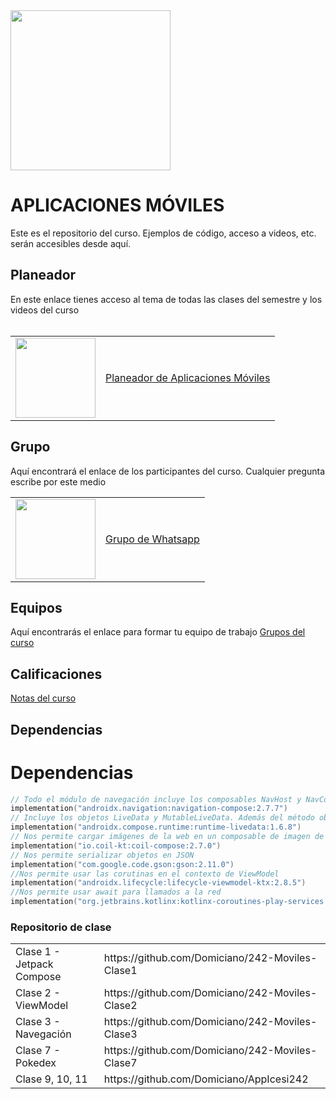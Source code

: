 <img width="256" src="https://www.icesi.edu.co/launiversidad/images/La_universidad/logo_icesi.png">

# APLICACIONES MÓVILES
Este es el repositorio del curso. Ejemplos de código, acceso a videos, etc. serán accesibles desde aquí.


## Planeador
En este enlace tienes acceso al tema de todas las clases del semestre y los videos del curso<br><br>


<table style="border-collapse: collapse; border: none;" border="0">
  <tr>
    <td>
      <a href="https://miro.com/app/board/o9J_l2waJG0=">
        <img src="https://store-images.s-microsoft.com/image/apps.59334.13959754522315136.c4ea2415-8e3c-42bf-8f77-e885eb7c11a1.be6eacf3-e0b4-4478-9abc-47192806c1b5?mode=scale&q=90&h=300&w=300" width="128">
      </a>
    </td>
    <td style="vertical-align: middle;">
      <a href="https://miro.com/app/board/o9J_l2waJG0=">
       Planeador de Aplicaciones Móviles
      </a>
    </td>
  </tr>
</table>

## Grupo
Aquí encontrará el enlace de los participantes del curso. Cualquier pregunta escribe por este medio
<table style="border-collapse: collapse; border: none;" border="0">
  <tr>
    <td>
      <a href="https://miro.com/app/board/o9J_l2waJG0=">
        <img src="https://upload.wikimedia.org/wikipedia/commons/thumb/6/6b/WhatsApp.svg/479px-WhatsApp.svg.png" width="128">
      </a>
    </td>
    <td style="vertical-align: middle;">
      <a href="https://chat.whatsapp.com/ItCC4adoQtaG3BRVoYRaDU">Grupo de Whatsapp</a>
    </td>
  </tr>
</table>

## Equipos
Aquí encontrarás el enlace para formar tu equipo de trabajo
<a href="https://docs.google.com/spreadsheets/d/1DxI8cZeS347uMUgJ3BxUp1snSkLxWV9lzOmIP-SC00g/edit?usp=sharing">Grupos del curso</a>

## Calificaciones
<a href="">Notas del curso</a>

## Dependencias
# Dependencias
```kotlin
// Todo el módulo de navegación incluye los composables NavHost y NavController. También permite instanciar de forma simple ViewModel()
implementation("androidx.navigation:navigation-compose:2.7.7")
// Incluye los objetos LiveData y MutableLiveData. Además del método observeAsState()
implementation("androidx.compose.runtime:runtime-livedata:1.6.8")
// Nos permite cargar imágenes de la web en un composable de imagen de forma asincrónica
implementation("io.coil-kt:coil-compose:2.7.0")
// Nos permite serializar objetos en JSON
implementation("com.google.code.gson:gson:2.11.0")
//Nos permite usar las corutinas en el contexto de ViewModel
implementation("androidx.lifecycle:lifecycle-viewmodel-ktx:2.8.5")
//Nos permite usar await para llamados a la red
implementation("org.jetbrains.kotlinx:kotlinx-coroutines-play-services:1.9.0")
```

### Repositorio de clase
<table style="border-collapse: collapse; border: none;" border="0">
  <tr>
    <td>
      Clase 1 - Jetpack Compose
    </td>
    <td style="vertical-align: middle;">
      https://github.com/Domiciano/242-Moviles-Clase1
    </td>
  </tr>
  <tr>
    <td>
      Clase 2 - ViewModel
    </td>
    <td style="vertical-align: middle;">
      https://github.com/Domiciano/242-Moviles-Clase2
    </td>
  </tr>

  <tr>
    <td>
      Clase 3 - Navegación
    </td>
    <td style="vertical-align: middle;">
      https://github.com/Domiciano/242-Moviles-Clase3
    </td>
  </tr>

  
  <tr>
    <td>
      Clase 7 - Pokedex  
    </td>
    <td style="vertical-align: middle;">
      https://github.com/Domiciano/242-Moviles-Clase7
    </td>
  </tr>

  
  
  <tr>
    <td>
      Clase 9, 10, 11 
    </td>
    <td style="vertical-align: middle;">
      https://github.com/Domiciano/AppIcesi242
    </td>
  </tr>
</table>




